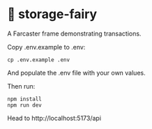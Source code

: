# 🧚 storage-fairy

A Farcaster frame demonstrating transactions.

Copy .env.example to .env:

```
cp .env.example .env
```

And populate the .env file with your own values.

Then run:

```
npm install
npm run dev
```


Head to http://localhost:5173/api
